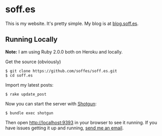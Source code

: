 # soff.es

This is my website. It's pretty simple. My blog is at [blog.soff.es](https://blog.soff.es).

## Running Locally

**Note:** I am using Ruby 2.0.0 both on Heroku and locally.

Get the source (obviously)

    $ git clone https://github.com/soffes/soff.es.git
    $ cd soff.es

Import my latest posts:

    $ rake update_post

Now you can start the server with [Shotgun](https://github.com/rtomayko/shotgun):

    $ bundle exec shotgun

Then open <http://localhost:9393> in your browser to see it running. If you have issues getting it up and running, [send me an email](mailto:sam@soff.es).

